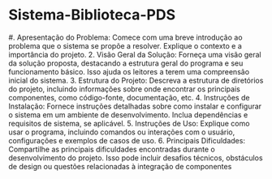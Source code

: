 # Sistema-Biblioteca-PDS

#. Apresentação do Problema: Comece com uma breve introdução ao problema que o sistema se
propõe a resolver. Explique o contexto e a importância do projeto.
2. Visão Geral da Solução: Forneça uma visão geral da solução proposta, destacando a estrutura geral
do programa e seu funcionamento básico. Isso ajuda os leitores a terem uma compreensão inicial do
sistema.
3. Estrutura do Projeto: Descreva a estrutura de diretórios do projeto, incluindo informações sobre
onde encontrar os principais componentes, como código-fonte, documentação, etc.
4. Instruções de Instalação: Fornece instruções detalhadas sobre como instalar e configurar o sistema
em um ambiente de desenvolvimento. Inclua dependências e requisitos de sistema, se aplicável.
5. Instruções de Uso: Explique como usar o programa, incluindo comandos ou interações com o
usuário, configurações e exemplos de casos de uso.
6. Principais Dificuldades: Compartilhe as principais dificuldades encontradas durante o
desenvolvimento do projeto. Isso pode incluir desafios técnicos, obstáculos de design ou questões
relacionadas à integração de componentes
